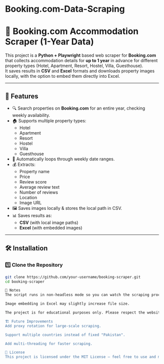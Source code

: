 # Booking.com-Data-Scraping

# 🏨 Booking.com Accommodation Scraper (1-Year Data)

This project is a **Python + Playwright** based web scraper for **Booking.com** that collects accommodation details for **up to 1 year** in advance for different property types (Hotel, Apartment, Resort, Hostel, Villa, Guesthouse).  
It saves results in **CSV** and **Excel** formats and downloads property images locally, with the option to embed them directly into Excel.

---

## 📌 Features

- 🔍 Search properties on **Booking.com** for an entire year, checking weekly availability.
- 🏠 Supports multiple property types:
  - Hotel  
  - Apartment  
  - Resort  
  - Hostel  
  - Villa  
  - Guesthouse
- 📅 Automatically loops through weekly date ranges.
- 💰 Extracts:
  - Property name
  - Price
  - Review score
  - Average review text
  - Number of reviews
  - Location
  - Image URL
- 🖼 Saves images locally & stores the local path in CSV.
- 📊 Saves results as:
  - **CSV** (with local image paths)
  - **Excel** (with embedded images)

---

## 🛠 Installation

### 1️⃣ Clone the Repository
```bash
git clone https://github.com/your-username/booking-scraper.git
cd booking-scraper

📌 Notes
The script runs in non-headless mode so you can watch the scraping process.

Image embedding in Excel may slightly increase file size.

The project is for educational purposes only. Please respect the website's terms of service.

🏗 Future Improvements
Add proxy rotation for large-scale scraping.

Support multiple countries instead of fixed "Pakistan".

Add multi-threading for faster scraping.

📜 License
This project is licensed under the MIT License — feel free to use and modify it.

